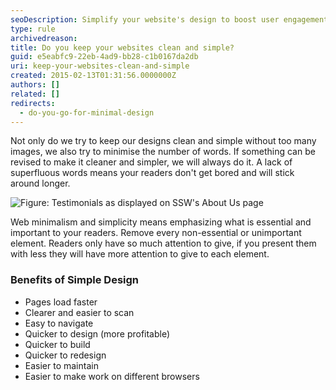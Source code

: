 ```yaml
---
seoDescription: Simplify your website's design to boost user engagement and conversions with clean layouts, minimal text, and fast page loading.
type: rule
archivedreason:
title: Do you keep your websites clean and simple?
guid: e5eabfc9-22eb-4ad9-bb28-c1b0167da2db
uri: keep-your-websites-clean-and-simple
created: 2015-02-13T01:31:56.0000000Z
authors: []
related: []
redirects:
  - do-you-go-for-minimal-design
---
```


Not only do we try to keep our designs clean and simple without too many images, we also try to minimise the number of words. If something can be revised to make it cleaner and simpler, we will always do it. A lack of superfluous words means your readers don't get bored and will stick around longer.

<!--endintro-->

![Figure: Testimonials as displayed on SSW's About Us page](/MinimalDesignImage.jpg)

Web minimalism and simplicity means emphasizing what is essential and important to your readers. Remove every non-essential or unimportant element. Readers only have so much attention to give, if you present them with less they will have more attention to give to each element.

### Benefits of Simple Design

- Pages load faster
- Clearer and easier to scan
- Easy to navigate
- Quicker to design (more profitable)
- Quicker to build
- Quicker to redesign
- Easier to maintain
- Easier to make work on different browsers

